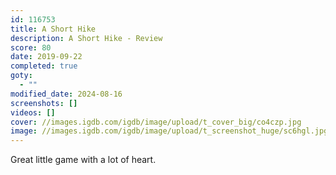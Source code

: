 ```yaml
---
id: 116753
title: A Short Hike
description: A Short Hike - Review
score: 80
date: 2019-09-22
completed: true
goty:
  - ""
modified_date: 2024-08-16
screenshots: []
videos: []
cover: //images.igdb.com/igdb/image/upload/t_cover_big/co4czp.jpg
image: //images.igdb.com/igdb/image/upload/t_screenshot_huge/sc6hgl.jpg
---
```

Great little game with a lot of heart.